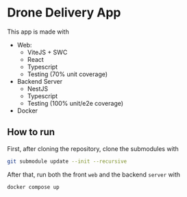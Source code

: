 # Drone Delivery App

This app is made with
- Web:
  - ViteJS + SWC
  - React
  - Typescript
  - Testing (70% unit coverage)
- Backend Server
  - NestJS
  - Typescript
  - Testing (100% unit/e2e coverage)
- Docker

## How to run
First, after cloning the repository, clone the submodules with
```sh
git submodule update --init --recursive
```
After that, run both the front `web` and the backend `server` with
```sh
docker compose up
```